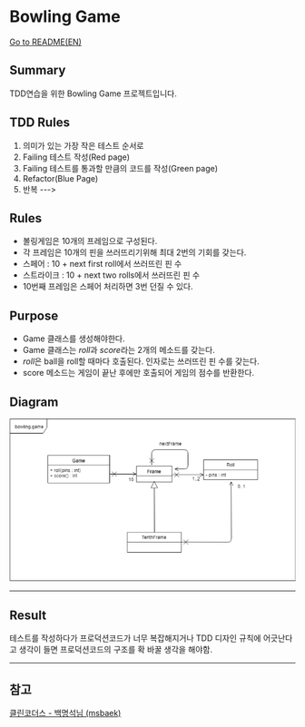 # Bowling Game

[Go to README(EN)](https://github.com/GGomi/BowlingGame/blob/master/README(EN).md)

## Summary
TDD연습을 위한 Bowling Game 프로젝트입니다.

## TDD Rules
1. 의미가 있는 가장 작은 테스트 순서로
1. Failing 테스트 작성(Red page)
1. Failing 테스트를 통과할 만큼의 코드를 작성(Green page) 
1. Refactor(Blue Page)
1. 반복 --->

## Rules
- 볼링게임은 10개의 프레임으로 구성된다.
- 각 프레임은 10개의 핀을 쓰러뜨리기위해 최대 2번의 기회를 갖는다.
- 스페어 : 10 + next first roll에서 쓰러뜨린 핀 수
- 스트라이크 : 10 + next two rolls에서 쓰러뜨린 핀 수
- 10번째 프레임은 스페어 처리하면 3번 던질 수 있다.

## Purpose
- Game 클래스를 생성해야한다.
- Game 클래스는 *roll*과 *score*라는 2개의 메소드를 갖는다.
- *roll*은 ball을 roll할 때마다 호출된다. 인자로는 쓰러뜨린 핀 수를 갖는다.
- score 메소드는 게임이 끝난 후에만 호출되어 게임의 점수를 반환한다.

## Diagram
![diagram](assets/diagram.png)

---

## Result
테스트를 작성하다가 프로덕션코드가 너무 복잡해지거나 TDD 디자인 규칙에 어긋난다고 생각이 들면 프로덕션코드의 구조를 확 바꿀 생각을 해야함.

---
## 참고
[ 클린코더스 - 백명석님 (msbaek) ](https://www.youtube.com/user/codetemplate/videos)
